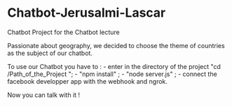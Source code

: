 # Chatbot-Jerusalmi-Lascar
Chatbot Project for the Chatbot lecture

Passionate about geography, we decided to choose the theme of countries as the subject of our chatbot.


To use our Chatbot you have to :
    - enter in the directory of the project "cd /Path_of_the_Project ";
    - "npm install" ;
    - "node server.js" ;
    - connect the facebook developper app with the webhook and ngrok.
  
  
  Now you can talk with it !

